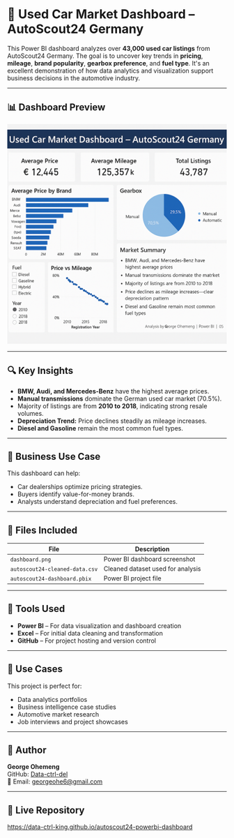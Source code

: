# 🚗 Used Car Market Dashboard – AutoScout24 Germany

This Power BI dashboard analyzes over **43,000 used car listings** from AutoScout24 Germany. The goal is to uncover key trends in **pricing**, **mileage**, **brand popularity**, **gearbox preference**, and **fuel type**. It's an excellent demonstration of how data analytics and visualization support business decisions in the automotive industry.

---

## 📊 Dashboard Preview

![Dashboard Preview](dashboard.png)

---

## 🔍 Key Insights

- **BMW, Audi, and Mercedes-Benz** have the highest average prices.
- **Manual transmissions** dominate the German used car market (70.5%).
- Majority of listings are from **2010 to 2018**, indicating strong resale volumes.
- **Depreciation Trend:** Price declines steadily as mileage increases.
- **Diesel and Gasoline** remain the most common fuel types.

---

## 🧠 Business Use Case

This dashboard can help:
- Car dealerships optimize pricing strategies.
- Buyers identify value-for-money brands.
- Analysts understand depreciation and fuel preferences.

---

## 📁 Files Included

| File                         | Description                                 |
|-----------------------------|---------------------------------------------|
| `dashboard.png`             | Power BI dashboard screenshot               |
| `autoscout24-cleaned-data.csv` | Cleaned dataset used for analysis        |
| `autoscout24-dashboard.pbix`   | Power BI project file                    |

---

## 🧰 Tools Used

- **Power BI** – For data visualization and dashboard creation  
- **Excel** – For initial data cleaning and transformation  
- **GitHub** – For project hosting and version control  

---

## 💼 Use Cases

This project is perfect for:
- Data analytics portfolios
- Business intelligence case studies
- Automotive market research
- Job interviews and project showcases

---

## 👤 Author

**George Ohemeng**  
GitHub: [Data-ctrl-del](https://github.com/Data-ctrl-del)  
📧 Email: georgeohe6@gmail.com  

---

## 🔗 Live Repository

  https://data-ctrl-king.github.io/autoscout24-powerbi-dashboard

